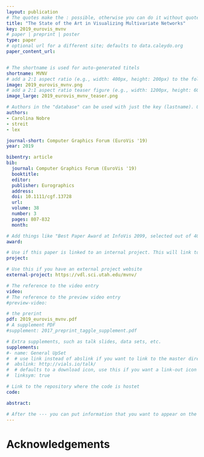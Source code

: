```yaml
---
layout: publication
# The quotes make the : possible, otherwise you can do it without quotes
title: "The State of the Art in Visualizing Multivariate Networks"
key: 2019_eurovis_mvnv
# paper | preprint | poster
type: paper
# optional url for a different site; defaults to data.caleydo.org
paper_content_url: 


# The shortname is used for auto-generated titels
shortname: MVNV
# add a 2:1 aspect ratio (e.g., width: 400px, height: 200px) to the folder /assets/images/papers/
image: 2019_eurovis_mvnv.png
# add a 2:1 aspect ratio teaser figure (e.g., width: 1200px, height: 600px) to the folder /assets/images/papers/
image_large: 2019_eurovis_mvnv_teaser.png

# Authors in the "database" can be used with just the key (lastname). Others can be written properly.
authors:
- Carolina Nobre
- streit
- lex

journal-short: Computer Graphics Forum (EuroVis '19)
year: 2019

bibentry: article
bib:
  journal: Computer Graphics Forum (EuroVis '19)
  booktitle: 
  editor: 
  publisher: Eurographics
  address: 
  doi: 10.1111/cgf.13728
  url:
  volume: 38
  number: 3
  pages: 807-832
  month: 

# Add things like "Best Paper Award at InfoVis 2099, selected out of 4000 submissions"
award:

# Use if this paper is linked to an internal project. This will link to the project site
project: 

# Use this if you have an external project website
external-project: https://vdl.sci.utah.edu/mvnv/

# The reference to the video entry
video: 
# The reference to the preview video entry
#preview-video:

# the prerint
pdf: 2019_eurovis_mvnv.pdf
# A supplement PDF
#supplement: 2017_preprint_taggle_supplement.pdf

# Extra supplements, such as talk slides, data sets, etc.
supplements:
#- name: General UpSet
#  # use link instead of abslink if you want to link to the master directory
#  abslink: http://vials.io/talk/
#  # defaults to a download icon, use this if you want a link-out icon
#  linksym: true

# Link to the repository where the code is hostet
code: 

abstract: 

# After the --- you can put information that you want to appear on the website using markdown formatting or HTML. A good example are acknowledgements, extra references, an erratum, etc.
---
```



# Acknowledgements



